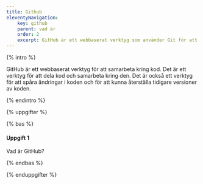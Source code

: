 ```yaml
---
title: Github
eleventyNavigation:
    key: github
    parent: vad är
    order: 2
    excerpt: GitHub är ett webbaserat verktyg som använder Git för att sammarbeta kring kod.
---
```


{% intro %}

GitHub är ett webbaserat verktyg för att samarbeta kring kod. Det är ett verktyg för att dela kod och samarbeta kring den. Det är också ett verktyg för att spåra ändringar i koden och för att kunna återställa tidigare versioner av koden.

{% endintro %}

{% uppgifter %}

{% bas %}

#### Uppgift 1

Vad är GitHub?

{% endbas %}

{% enduppgifter %}